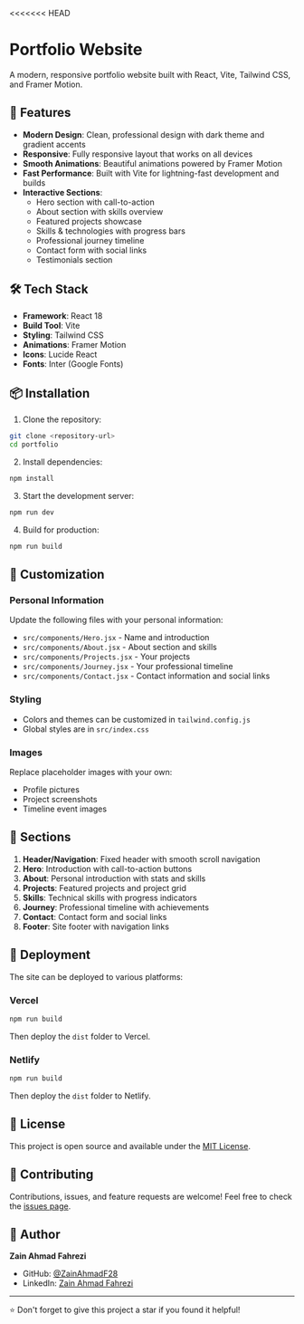 <<<<<<< HEAD
# Portfolio Website

A modern, responsive portfolio website built with React, Vite, Tailwind CSS, and Framer Motion.

## 🚀 Features

- **Modern Design**: Clean, professional design with dark theme and gradient accents
- **Responsive**: Fully responsive layout that works on all devices
- **Smooth Animations**: Beautiful animations powered by Framer Motion
- **Fast Performance**: Built with Vite for lightning-fast development and builds
- **Interactive Sections**: 
  - Hero section with call-to-action
  - About section with skills overview
  - Featured projects showcase
  - Skills & technologies with progress bars
  - Professional journey timeline
  - Contact form with social links
  - Testimonials section

## 🛠️ Tech Stack

- **Framework**: React 18
- **Build Tool**: Vite
- **Styling**: Tailwind CSS
- **Animations**: Framer Motion
- **Icons**: Lucide React
- **Fonts**: Inter (Google Fonts)

## 📦 Installation

1. Clone the repository:
```bash
git clone <repository-url>
cd portfolio
```

2. Install dependencies:
```bash
npm install
```

3. Start the development server:
```bash
npm run dev
```

4. Build for production:
```bash
npm run build
```

## 🎨 Customization

### Personal Information
Update the following files with your personal information:
- `src/components/Hero.jsx` - Name and introduction
- `src/components/About.jsx` - About section and skills
- `src/components/Projects.jsx` - Your projects
- `src/components/Journey.jsx` - Your professional timeline
- `src/components/Contact.jsx` - Contact information and social links

### Styling
- Colors and themes can be customized in `tailwind.config.js`
- Global styles are in `src/index.css`

### Images
Replace placeholder images with your own:
- Profile pictures
- Project screenshots
- Timeline event images

## 📱 Sections

1. **Header/Navigation**: Fixed header with smooth scroll navigation
2. **Hero**: Introduction with call-to-action buttons
3. **About**: Personal introduction with stats and skills
4. **Projects**: Featured projects and project grid
5. **Skills**: Technical skills with progress indicators
6. **Journey**: Professional timeline with achievements
7. **Contact**: Contact form and social links
8. **Footer**: Site footer with navigation links

## 🚀 Deployment

The site can be deployed to various platforms:

### Vercel
```bash
npm run build
```
Then deploy the `dist` folder to Vercel.

### Netlify
```bash
npm run build
```
Then deploy the `dist` folder to Netlify.

## 📄 License

This project is open source and available under the [MIT License](LICENSE).

## 🤝 Contributing

Contributions, issues, and feature requests are welcome! Feel free to check the [issues page](issues).

## 👤 Author

**Zain Ahmad Fahrezi**
- GitHub: [@ZainAhmadF28](https://github.com/ZainAhmadF28)
- LinkedIn: [Zain Ahmad Fahrezi](https://linkedin.com/in/zain-ahmad-fahrezi)

---

⭐ Don't forget to give this project a star if you found it helpful!
